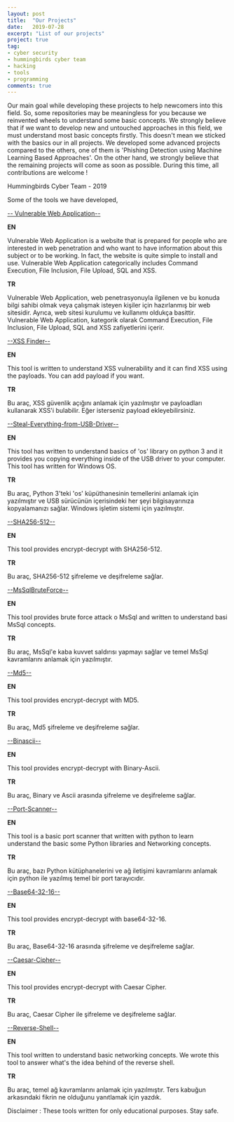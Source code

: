 ```yaml
---
layout: post
title:  "Our Projects"
date:   2019-07-28
excerpt: "List of our projects"
project: true
tag:
- cyber security
- hummingbirds cyber team
- hacking
- tools
- programming
comments: true
---
```

Our main goal while developing these projects to help newcomers into this field. So, some repositories may be meaningless for you because we reinvented wheels to understand some basic concepts. We strongly believe that if we want to develop new and untouched approaches in this field, we must understand most basic concepts firstly.  This doesn't mean we sticked with the basics our in all projects. We developed some advanced projects compared to the others, one of them is 'Phishing Detection using Machine Learning Based Approaches'. On the other hand, we strongly believe that the remaining projects will come as soon as possible. During this time, all contributions are welcome !

Hummingbirds Cyber Team - 2019

Some of the tools we have developed,

[-- Vulnerable Web Application--](https://github.com/OWASP/Vulnerable-Web-Application/)

**EN**

Vulnerable Web Application is a website that is prepared for people who are interested in web penetration and who want to have information about this subject or to be working. In fact, the website is quite simple to install and use.
Vulnerable Web Application categorically includes Command Execution, File Inclusion, File Upload, SQL and XSS.

**TR**

Vulnerable Web Application, web penetrasyonuyla ilgilenen ve bu konuda bilgi sahibi olmak veya çalışmak isteyen kişiler için hazırlanmış bir web sitesidir. Ayrıca, web sitesi kurulumu ve kullanımı oldukça basittir.
Vulnerable Web Application, kategorik olarak Command Execution, File Inclusion, File Upload, SQL and XSS zafiyetlerini içerir.



[--XSS Finder--](https://github.com/hummingbirdscyber/XSSFinder)

**EN**

This tool is written to understand XSS vulnerability and it can find XSS using the payloads. You can add payload if you want.

**TR**

Bu araç, XSS güvenlik açığını anlamak için yazılmıştır ve payloadları kullanarak XSS'i bulabilir. Eğer isterseniz payload ekleyebilirsiniz.



[--Steal-Everything-from-USB-Driver--](https://github.com/hummingbirdscyber/Steal-Everything-from-USB-Driver)

**EN**

This tool has written to understand basics of 'os' library on python 3 and it provides you copying everything inside of the USB driver to your computer. This tool has written for Windows OS.

**TR**

Bu araç, Python 3'teki 'os' küpüthanesinin temellerini anlamak için yazılmıştır ve USB sürücünün içerisindeki her şeyi bilgisayarınıza kopyalamanızı sağlar. Windows işletim sistemi için yazılmıştır.



[--SHA256-512--](https://github.com/hummingbirdscyber/SHA256-512)

**EN**

This tool provides encrypt-decrypt with SHA256-512.

**TR**

Bu araç, SHA256-512 şifreleme ve deşifreleme sağlar.



[--MsSqlBruteForce--](https://github.com/hummingbirdscyber/MsSqlBruteForce)

**EN**

This tool provides brute force attack o MsSql and written to understand basi MsSql concepts.

**TR**

Bu araç, MsSql'e kaba kuvvet saldırısı yapmayı sağlar ve temel MsSql kavramlarını anlamak için yazılmıştır.



[--Md5--](https://github.com/hummingbirdscyber/Md5)

**EN**

This tool provides encrypt-decrypt with MD5.

**TR**

Bu araç, Md5 şifreleme ve deşifreleme sağlar.



[--Binascii--](https://github.com/hummingbirdscyber/Binascii)

**EN**

This tool provides encrypt-decrypt with Binary-Ascii.

**TR**

Bu araç, Binary ve Ascii arasında şifreleme ve deşifreleme sağlar.



[--Port-Scanner--](https://github.com/hummingbirdscyber/Port-Scanner)

**EN**

This tool is a basic port scanner that written with python to learn understand the basic some Python libraries and Networking concepts.

**TR**

Bu araç, bazı Python kütüphanelerini ve ağ iletişimi kavramlarını anlamak için python ile yazılmış temel bir port tarayıcıdır.



[--Base64-32-16--](https://github.com/hummingbirdscyber/Base64-32-16)

**EN**

This tool provides encrypt-decrypt with base64-32-16.

**TR**

Bu araç, Base64-32-16 arasında şifreleme ve deşifreleme sağlar.



[--Caesar-Cipher--](https://github.com/hummingbirdscyber/Caesar-Cipher)

**EN**

This tool provides encrypt-decrypt with Caesar Cipher.

**TR**

Bu araç, Caesar Cipher ile şifreleme ve deşifreleme sağlar.



[--Reverse-Shell--](https://github.com/hummingbirdscyber/Reverse-Shell)

**EN**

This tool written to understand basic networking concepts. We wrote this tool to answer what's the idea behind of the reverse shell.

**TR**

Bu araç, temel ağ kavramlarını anlamak için yazılmıştır. Ters kabuğun arkasındaki fikrin ne olduğunu yanıtlamak için yazdık.



Disclaimer : These tools written for only educational purposes. Stay safe. 
